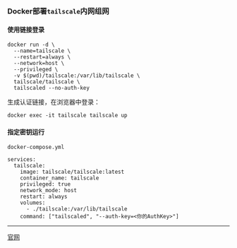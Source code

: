 ### Docker部署`tailscale`内网组网


#### 使用链接登录
```
docker run -d \
  --name=tailscale \
  --restart=always \
  --network=host \
  --privileged \
  -v $(pwd)/tailscale:/var/lib/tailscale \
  tailscale/tailscale \
  tailscaled --no-auth-key
```

生成认证链接，在浏览器中登录：
```
docker exec -it tailscale tailscale up
```


#### 指定密钥运行

`docker-compose.yml`

```
services:
  tailscale:
    image: tailscale/tailscale:latest
    container_name: tailscale
    privileged: true
    network_mode: host
    restart: always
    volumes:
      - ./tailscale:/var/lib/tailscale
    command: ["tailscaled", "--auth-key=<你的AuthKey>"]
```



---

[官网](https://tailscale.com/)
